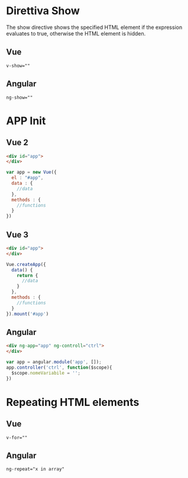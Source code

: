 # Direttiva Show

The show directive shows the specified HTML element if the expression evaluates to true, otherwise the HTML element is hidden.

## Vue

```v-show=""```

## Angular

```ng-show=""```

# APP Init

## Vue 2

```html
<div id="app"> 
</div>
```
```javascript
var app = new Vue({
  el : "#app",
  data : {
    //data
  },
  methods : {
    //functions
  }
})
```

## Vue 3

```html
<div id="app"> 
</div>
```
```javascript
Vue.createApp({
  data() {
    return {
      //data
    }
  },
  methods : {
    //functions
  }
}).mount('#app')
```



## Angular

```html
<div ng-app="app" ng-controll="ctrl"> 
</div>
```
```javascript
var app = angular.module('app', []);
app.controller('ctrl', function($scope){
  $scope.nomeVariabile = '';
})
```




# Repeating HTML elements

## Vue

```v-for=""```

## Angular

```ng-repeat="x in array"```
